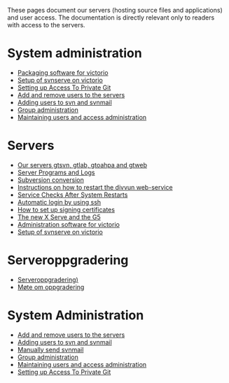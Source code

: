 These pages document our servers (hosting source files and
applications) and user access. The documentation is directly relevant
only to readers with access to the servers.

# System administration
* [Packaging software for victorio](system/checkinstall.html)
* [Setup of svnserve on victorio](system/svnserve.html)
* [Setting up Access To Private Git](system/AccessToPrivateGit.html)
* [Add and remove users to the servers](system/addremove.html)
* [Adding users to svn and svnmail](system/manually-send-svn-email.html)
* [Group administration](system/groups.html)
* [Maintaining users and access administration](system/UsersAndAccessAdministration.html)

# Servers
* [Our servers gtsvn, gtlab, gtoahpa and gtweb](VirtualServers.html)
* [Server Programs and Logs](ServerProgramsAndLogs.html)
* [Subversion conversion](system/svn-setup.html)
* [Instructions on how to restart the divvun web-service](system/divvun-server.html)
* [ Service Checks After System Restarts](system/ServiceChecksAfterSystemRestarts.html)
* [Automatic login by using ssh](system/auto-pass.html)
* [How to set up signing certificates](system/SettingUpSigningCertificates.html)
* [The new X Serve and the G5](xserve-g5.html)
* [Administration software for victorio](system/checkinstall.html)
* [Setup of svnserve on victorio](system/svnserve.html)

# Serveroppgradering
* [Serveroppgradering)](system/Serveroppgradering.html)
* [Møte om oppgradering](../admin/technical/2018-03-09Servers.html)

# System Administration
* [Add and remove users to the servers](system/addremove.html)
* [Adding users to svn and svnmail](system/addsvn-users.html)
* [Manually send svnmail](system/manually-send-svn-email.html)
* [Group administration](system/groups.html)
* [Maintaining users and access administration](system/system/UsersAndAccessAdministration.html)
* [Setting up Access To Private Git](system/AccessToPrivateGit.html)
